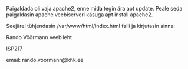Paigaldada oli vaja apache2, enne mida tegin ära apt update. Peale seda paigaldasin apache veebiserveri käsuga apt install apache2. 

Seejärel tühjendasin /var/www/html/index.html faili ja kirjutasin sinna:
<!DOCTYPE HTML>
<html>
<meta charset="UTF-8">
<body>
  <p> Rando Vöörmann veebileht</p>
  <p> ISP217</p>
  <p> email: rando.voormann@khk.ee</p>
</body>
</html>

